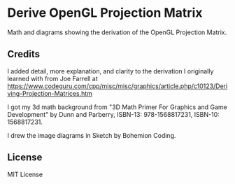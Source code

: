 # Derive OpenGL Projection Matrix

Math and diagrams showing the derivation of the OpenGL Projection Matrix.

## Credits
I added detail, more explanation, and clarity to the derivation I originally learned with from Joe Farrell at https://www.codeguru.com/cpp/misc/misc/graphics/article.php/c10123/Deriving-Projection-Matrices.htm

I got my 3d math background from "3D Math Primer For Graphics and Game Development" by Dunn and Parberry, ISBN-13: 978-1568817231, ISBN-10: 1568817231.

I drew the image diagrams in Sketch by Bohemion Coding.

## License

MIT License